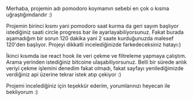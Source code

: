 Merhaba, projemin adı pomodoro koymamın sebebi en çok o kısma uğraştığımdandır :)

Projemin birinci kısmı yani pomodoro saat kurma da geri sayım başlıyor istediğiniz saati circle progress bar ile ayarlayabiliyorsunuz. Fakat burada aşamadığım bir sorun 120 dakika yani 2 saate kurduğunuzda malesef 120'den başlıyor. Projeyi dikkatli incelediğinizde farkedeceksiniz hatayı:)

İkinci kısımda ise react hook ile veri çekme ve filtreleme yapmaya çalıştım. Arama yerinden istediğiniz bitcoine ulaşabiliyorsunuz. Belli bir sürede anlık veriyi çekme işlemini denedim fakat olmadı, fakat sayfayı yenilediğimizde verdiğiniz api üzerine tekrar istek atıp çekiyor :)


Projemi incelediğiniz için teşekkür ederim, yorumlarınızı heyecan ile bekliyorum :)
